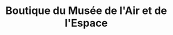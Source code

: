 ---
title: "Boutique du Musée de l'Air et de l'Espace"
url: /le-bourget/boutique-du-musee-de-lair-et-de-lespace/
shop: Andenken
---